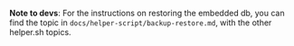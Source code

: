 **Note to devs**: For the instructions on restoring the embedded db, you can find the topic in `docs/helper-script/backup-restore.md`, with the other helper.sh topics.

<!-- Do not remove. Keep this code at the bottom of the include -->
<!-- DOCS-264 -->